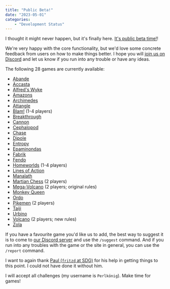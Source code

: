 ```yaml
---
title: "Public Beta!"
date: "2023-05-01"
categories:
    - "Development Status"
---
```


I thought it might never happen, but it's finally here. [It's public beta time!](https://play.abstractplay.com)!

We're very happy with the core functionality, but we'd love some concrete feedback from users on how to make things better. I hope you will [join us on Discord](https://discord.gg/7dmx7BwRzg) and let us know if you run into any trouble or have any ideas.

<!--more-->

The following 28 games are currently available:

* [Abande](https://spielstein.com/games/abande/rules)
* [Accasta](https://spielstein.com/games/accasta)
* [Alfred's Wyke](https://www.abstractgames.org/alfredswyke.html)
* [Amazons](https://en.wikipedia.org/wiki/Amazons_%28game%29)
* [Archimedes](http://www.di.fc.ul.pt/~jpn/gv/archimedes.htm)
* [Attangle](https://spielstein.com/games/attangle/rules)
* [Blam!](http://invisible-city.com/content/blam) (1-4 players)
* [Breakthrough](https://en.wikipedia.org/wiki/Breakthrough_(board_game))
* [Cannon](https://nestorgames.com/rulebooks/CANNON_EN.pdf)
* [Cephalopod](http://www.marksteeregames.com/Cephalopod_rules.pdf)
* [Chase](https://en.wikipedia.org/wiki/Chase_(board_game))
* [Dipole](http://www.marksteeregames.com/Dipole_rules.pdf)
* [Entropy](https://boardgamegeek.com/boardgame/1329/hyle)
* [Epaminondas](http://www.logicmazes.com/games/epam.html)
* [Fabrik](https://spielstein.com/games/fabrik)
* [Fendo](https://spielstein.com/games/fendo)
* [Homeworlds](https://www.looneylabs.com/rules/homeworlds) (1-4 players)
* [Lines of Action](https://en.wikipedia.org/wiki/Lines_of_Action)
* [Manalath](https://spielstein.com/games/manalath/rules)
* [Martian Chess](https://www.looneylabs.com/rules/martian-chess) (2 players)
* [Mega-Volcano](http://www.wunderland.com/WTS/Kristin/Games/Volcano.html#MegaVolcano) (2 players; original rules)
* [Monkey Queen](http://www.marksteeregames.com/Monkey_Queen_rules.html)
* [Ordo](https://spielstein.com/games/ordo)
* [Pikemen](http://playagaingames.com/games/pikemen/) (2 players)
* [Taiji](https://nestorgames.com/rulebooks/TAIJIDELUXE_EN.pdf)
* [Urbino](https://spielstein.com/games/urbino)
* [Volcano](https://www.looneylabs.com/content/volcano) (2 players; new rules)
* [Zola](http://www.marksteeregames.com/Zola.pdf)

If you have a favourite game you'd like us to add, the best way to suggest it is to come to [our Discord server](https://discord.gg/7dmx7BwRzg) and use the `/suggest` command. And if you run into any troubles with the game or the site in general, you can use the `/report` command.

I want to again thank [Paul (`fritzd` at SDG)](https://github.com/paulvanwamelen) for his help in getting things to this point. I could not have done it without him.

I will accept all challenges (my username is `Perlkönig`). Make time for games!
